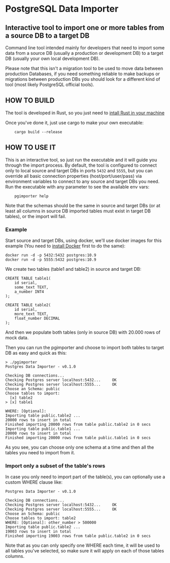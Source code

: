 # PostgreSQL Data Importer

## Interactive tool to import one or more tables from a source DB to a target DB

Command line tool intended mainly for developers that need to import some data from a source DB (usually a production or development DB) to a target DB (usually your own local development DB).

Please note that this isn't a migration tool to be used to move data between production Databases, if you need something reliable to make backups or migrations between production DBs you should look for a different kind of tool (most likely PostgreSQL official tools).

## HOW TO BUILD

The tool is developed in Rust, so you just need to [intall Rust in your machine](https://www.rust-lang.org/tools/install)

Once you've done it, just use cargo to make your own executable:

```
    cargo build --release
```

## HOW TO USE IT

This is an interactive tool, so just run the executable and it will guide you through the import process.
By default, the tool is configured to connect only to local source and target DBs in ports `5432` and `5555`, but you can override all basic connection properties (host/port/user/pass) via environment variables to connect to any source and target DBs you need. Run the executable with any parameter to see the available env vars:

```
    pgimporter help
```

Note that the schemas should be the same in source and target DBs (or at least all columns in source DB imported tables must exist in target DB tables), or the import will fail.

### Example

Start source and target DBs, using docker, we'll use docker images for this example (You need to [install Docker](https://docs.docker.com/get-docker/) first to do the same):

```
docker run -d -p 5432:5432 postgres:10.9
docker run -d -p 5555:5432 postgres:10.9
```

We create two tables (table1 and table2) in source and target DB:
```
CREATE TABLE table1(
	id serial,
	some_text TEXT,
	a_number INT4
);

CREATE TABLE table2(
	id serial,
	more_text TEXT,
	float_number DECIMAL
);
```

And then we populate both tables (only in source DB) with 20.000 rows of mock data.

Then you can run the pgimporter and choose to import both tables to target DB as easy and quick as this:

```
> ./pgimporter
Postgres Data Importer - v0.1.0

Checking DB connections...
Checking Postgres server localhost:5432...     OK
Checking Postgres server localhost:5555...     OK
Choose an Schema: public
Choose tables to import:
  [x] table2
> [x] table1

WHERE: [Optional]: 
Importing table public.table2 ...
20000 rows to insert in total
Finished importing 20000 rows from table public.table2 in 0 secs
Importing table public.table1 ...
20000 rows to insert in total
Finished importing 20000 rows from table public.table1 in 0 secs

```
As you see, you can choose only one schema at a time and then all the tables you need to import from it.

### Import only a subset of the table's rows
In case you only need to import part of the table(s), you can optionally use a custom WHERE clause like:

```
Postgres Data Importer - v0.1.0

Checking DB connections...
Checking Postgres server localhost:5432...     OK
Checking Postgres server localhost:5555...     OK
Choose an Schema: public
Choose tables to import: table2
WHERE: [Optional]: other_number > 500000
Importing table public.table2 ...
19003 rows to insert in total
Finished importing 19003 rows from table public.table2 in 0 secs

```

Note that as you can only specify one WHERE each time, it will be used to all tables you've selected, so make sure it will apply on each of those tables columns.